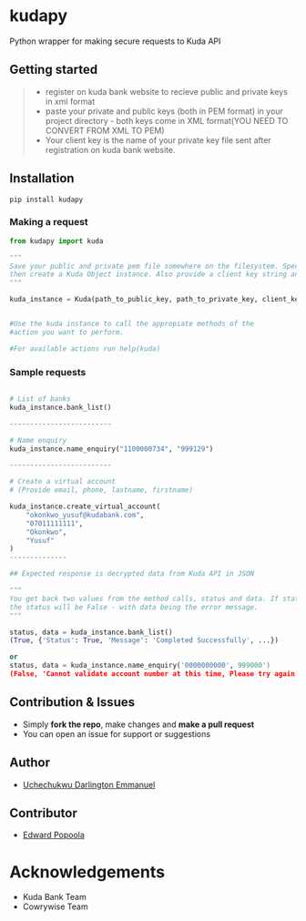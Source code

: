 # kudapy

Python wrapper for making secure requests to Kuda API

## Getting started
> - register on kuda bank website to recieve public and private keys in xml format
> - paste your private and public keys (both in PEM format) in your project directory
	- both keys come in XML format(YOU NEED TO CONVERT FROM XML TO PEM)
> - Your client key is the name of your private key file sent after registration on kuda bank website.

## Installation

 `pip install kudapy`


### Making a request

```py
from kudapy import kuda

"""
Save your public and private pem file somewhere on the filesystem. Specify the full path to your keys
then create a Kuda Object instance. Also provide a client key string and base url (for production).
"""

kuda_instance = Kuda(path_to_public_key, path_to_private_key, client_key_string, base_url)


#Use the kuda instance to call the appropiate methods of the 
#action you want to perform.

#For available actions run help(kuda)

```

### Sample requests

```py

# List of banks
kuda_instance.bank_list()

-------------------------

# Name enquiry
kuda_instance.name_enquiry("1100000734", "999129")

-------------------------

# Create a virtual account 
# (Provide email, phone, lastname, firstname)

kuda_instance.create_virtual_account(
    "okonkwo_yusuf@kudabank.com", 
    "07011111111",
    "Okonkwo",
    "Yusuf"
)
--------------

## Expected response is decrypted data from Kuda API in JSON

"""
You get back two values from the method calls, status and data. If status is true, there is a valid response data else
the status will be False - with data being the error message.
"""

status, data = kuda_instance.bank_list()
(True, {'Status': True, 'Message': 'Completed Successfully', ...})

or
status, data = kuda_instance.name_enquiry('0000000000', 999000')
(False, 'Cannot validate account number at this time, Please try again')

```

## Contribution & Issues

- Simply **fork the repo**, make changes and **make a pull request**
- You can open an issue for support or suggestions

## Author

- [Uchechukwu Darlington Emmanuel](https://github.com/daleentontech)

## Contributor

- [Edward Popoola](https://github.com/erdypee)

# Acknowledgements

- Kuda Bank Team
- Cowrywise Team
